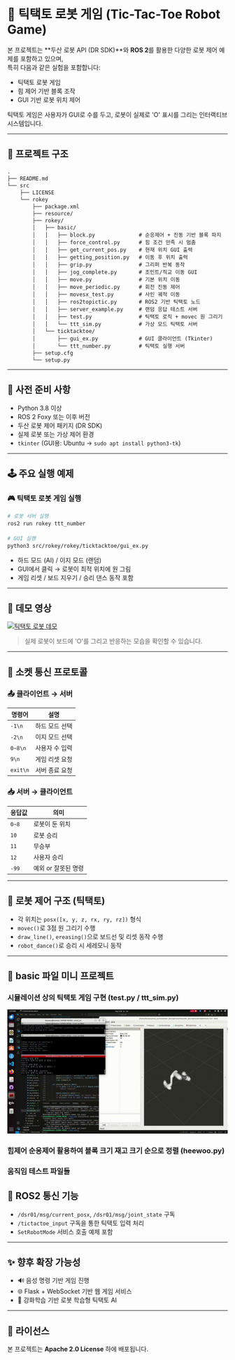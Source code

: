 # 🤖 틱택토 로봇 게임 (Tic-Tac-Toe Robot Game)

본 프로젝트는 **두산 로봇 API (DR SDK)**와 **ROS 2**를 활용한 다양한 로봇 제어 예제를 포함하고 있으며,  
특히 다음과 같은 실험을 포함합니다:

- 틱택토 로봇 게임  
- 힘 제어 기반 블록 조작  
- GUI 기반 로봇 위치 제어

틱택토 게임은 사용자가 GUI로 수를 두고, 로봇이 실제로 'O' 표시를 그리는 인터랙티브 시스템입니다.

---

## 📁 프로젝트 구조

```
.
├── README.md
└── src
    ├── LICENSE
    └── rokey
        ├── package.xml
        ├── resource/
        ├── rokey/
        │   ├── basic/
        │   │   ├── block.py              # 순응제어 + 진동 기반 블록 파지
        │   │   ├── force_control.py      # 힘 조건 만족 시 멈춤
        │   │   ├── get_current_pos.py    # 현재 위치 GUI 출력
        │   │   ├── getting_position.py   # 이동 후 위치 출력
        │   │   ├── grip.py               # 그리퍼 반복 동작
        │   │   ├── jog_complete.py       # 조인트/직교 이동 GUI
        │   │   ├── move.py               # 기본 위치 이동
        │   │   ├── move_periodic.py      # 회전 진동 제어
        │   │   ├── movesx_test.py        # 사인 궤적 이동
        │   │   ├── ros2topictic.py       # ROS2 기반 틱택토 노드
        │   │   ├── server_example.py     # 랜덤 응답 테스트 서버
        │   │   ├── test.py               # 틱택토 로직 + movec 원 그리기
        │   │   └── ttt_sim.py            # 가상 모드 틱택토 서버
        │   └── ticktacktoe/
        │       ├── gui_ex.py             # GUI 클라이언트 (Tkinter)
        │       └── ttt_number.py         # 틱택토 실행 서버
        ├── setup.cfg
        └── setup.py
```

---

## 🔧 사전 준비 사항

- Python 3.8 이상  
- ROS 2 Foxy 또는 이후 버전  
- 두산 로봇 제어 패키지 (DR SDK)  
- 실제 로봇 또는 가상 제어 환경  
- `tkinter` (GUI용: Ubuntu → `sudo apt install python3-tk`)

---

## 🕹 주요 실행 예제

### 🎮 틱택토 로봇 게임 실행

```bash
# 로봇 서버 실행
ros2 run rokey ttt_number

# GUI 실행
python3 src/rokey/rokey/ticktacktoe/gui_ex.py
```

- 하드 모드 (AI) / 이지 모드 (랜덤)
- GUI에서 클릭 → 로봇이 최적 위치에 원 그림
- 게임 리셋 / 보드 지우기 / 승리 댄스 동작 포함

---

## 🎥 데모 영상

[![틱택토 로봇 데모](https://img.youtube.com/vi/VpZkLcmdUkc/0.jpg)](https://youtu.be/VpZkLcmdUkc)

> 실제 로봇이 보드에 'O'를 그리고 반응하는 모습을 확인할 수 있습니다.

---

## 🔌 소켓 통신 프로토콜

### 📤 클라이언트 → 서버
| 명령어 | 설명 |
|--------|------|
| `-1\n` | 하드 모드 선택 |
| `-2\n` | 이지 모드 선택 |
| `0~8\n` | 사용자 수 입력 |
| `9\n` | 게임 리셋 요청 |
| `exit\n` | 서버 종료 요청 |

### 📥 서버 → 클라이언트
| 응답값 | 의미 |
|--------|------|
| `0~8` | 로봇이 둔 위치 |
| `10` | 로봇 승리 |
| `11` | 무승부 |
| `12` | 사용자 승리 |
| `-99` | 예외 or 잘못된 명령 |

---

## 📐 로봇 제어 구조 (틱택토)

- 각 위치는 `posx([x, y, z, rx, ry, rz])` 형식
- `movec()`로 3점 원 그리기 수행
- `draw_line()`, `ereasing()`으로 보드선 및 리셋 동작 수행
- `robot_dance()`로 승리 시 세레모니 동작

---

## 🧩 basic 파일 미니 프로젝트  


### 시뮬레이션 상의 틱택토 게임 구현 (test.py / ttt_sim.py)
![sim](image/simulationver.gif)

### 힘제어 순응제어 활용하여 블록 크기 재고 크기 순으로 정렬 (heewoo.py)

### 움직임 테스트 파일들 

## 📡 ROS2 통신 기능

- `/dsr01/msg/current_posx`, `/dsr01/msg/joint_state` 구독
- `/tictactoe_input` 구독을 통한 틱택토 입력 처리
- `SetRobotMode` 서비스 호출 예제 포함

---


## ✨ 향후 확장 가능성

- 🔊 음성 명령 기반 게임 진행  
- 🌐 Flask + WebSocket 기반 웹 게임 서비스  
- 🧠 강화학습 기반 로봇 학습형 틱택토 AI

---

## 📄 라이선스

본 프로젝트는 **Apache 2.0 License** 하에 배포됩니다.
